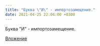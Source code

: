 ```yaml
---
title: "Буква \"И\" - импортозамещение."
date: 2021-04-25 22:04:00 +0300
---
```


Буква "И" - импортозамещение.

[Вложение](/assets/vk_photos/2/z0E_ehPqmUI.jpg)
